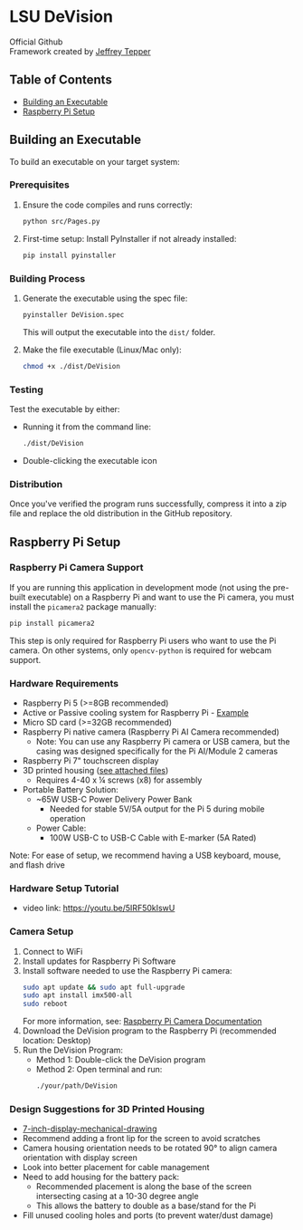 # LSU DeVision
Official Github  
Framework created by [Jeffrey Tepper](https://github.com/jeffreytepper)

## Table of Contents
- [Building an Executable](#building-an-executable)
- [Raspberry Pi Setup](#raspberry-pi-setup)

## Building an Executable
To build an executable on your target system:

### Prerequisites
1. Ensure the code compiles and runs correctly:
   ```bash
   python src/Pages.py
   ```

2. First-time setup: Install PyInstaller if not already installed:
   ```bash
   pip install pyinstaller
   ```

### Building Process
1. Generate the executable using the spec file:
   ```bash
   pyinstaller DeVision.spec
   ```
   This will output the executable into the `dist/` folder.

2. Make the file executable (Linux/Mac only):
   ```bash
   chmod +x ./dist/DeVision
   ```

### Testing
Test the executable by either:
- Running it from the command line:
  ```bash
  ./dist/DeVision
  ```
- Double-clicking the executable icon

### Distribution
Once you've verified the program runs successfully, compress it into a zip file and replace the old distribution in the GitHub repository.

## Raspberry Pi Setup

### Raspberry Pi Camera Support
If you are running this application in development mode (not using the pre-built executable) on a Raspberry Pi and want to use the Pi camera, you must install the `picamera2` package manually:
```bash
pip install picamera2
```
This step is only required for Raspberry Pi users who want to use the Pi camera. On other systems, only `opencv-python` is required for webcam support.

### Hardware Requirements
* Raspberry Pi 5 (>=8GB recommended)
* Active or Passive cooling system for Raspberry Pi - [Example](https://vilros.com/products/raspberry-pi-5-active-cooler)
* Micro SD card (>=32GB recommended)
* Raspberry Pi native camera (Raspberry Pi AI Camera recommended)
   * Note: You can use any Raspberry Pi camera or USB camera, but the casing was designed specifically for the Pi AI/Module 2 cameras
* Raspberry Pi 7" touchscreen display
* 3D printed housing ([see attached files](https://github.com/LSU-Devision/GUI/tree/main/3d-raspberry-pi-housing))
   * Requires 4-40 x ¼ screws (x8) for assembly
* Portable Battery Solution:
   * ~65W USB-C Power Delivery Power Bank 
      * Needed for stable 5V/5A output for the Pi 5 during mobile operation
   * Power Cable:
      * 100W USB-C to USB-C Cable with E-marker (5A Rated)

Note: For ease of setup, we recommend having a USB keyboard, mouse, and flash drive

### Hardware Setup Tutorial 
* video link: https://youtu.be/5IRF50kIswU

### Camera Setup
1. Connect to WiFi
2. Install updates for Raspberry Pi Software 
3. Install software needed to use the Raspberry Pi camera:
   ```bash
   sudo apt update && sudo apt full-upgrade
   sudo apt install imx500-all
   sudo reboot
   ```
   For more information, see: [Raspberry Pi Camera Documentation](https://www.raspberrypi.com/documentation/accessories/ai-camera.html)
4. Download the DeVision program to the Raspberry Pi (recommended location: Desktop)
5. Run the DeVision Program:
   * Method 1: Double-click the DeVision program
   * Method 2: Open terminal and run:
     ```bash
     ./your/path/DeVision
     ```

### Design Suggestions for 3D Printed Housing
* [7-inch-display-mechanical-drawing](https://datasheets.raspberrypi.com/display/7-inch-display-mechanical-drawing.pdf)
* Recommend adding a front lip for the screen to avoid scratches
* Camera housing orientation needs to be rotated 90° to align camera orientation with display screen
* Look into better placement for cable management
* Need to add housing for the battery pack:
   * Recommended placement is along the base of the screen intersecting casing at a 10-30 degree angle
   * This allows the battery to double as a base/stand for the Pi
* Fill unused cooling holes and ports (to prevent water/dust damage)
